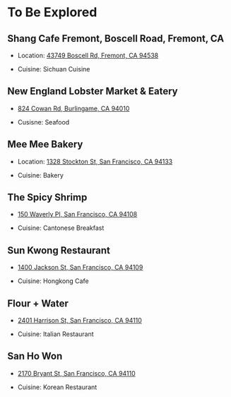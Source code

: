 # To Be Explored

## Shang Cafe Fremont, Boscell Road, Fremont, CA

- Location: [43749 Boscell Rd, Fremont, CA 94538](https://www.google.com/maps/place/Shang+Cafe+Fremont/@37.5001412,-121.9760371,17z/data=!3m1!4b1!4m5!3m4!1s0x808fc76c682b0deb:0xca655298014e3b05!8m2!3d37.5001733!4d-121.9738061)

- Cuisine: Sichuan Cuisine

## New England Lobster Market & Eatery

- [824 Cowan Rd, Burlingame, CA 94010](https://g.page/NewEnglandLobster?share)

- Cusisne: Seafood

## Mee Mee Bakery

- Location: [1328 Stockton St, San Francisco, CA 94133](https://goo.gl/maps/4tTeo9VKDSw2RWxW6)

- Cuisine: Bakery

## The Spicy Shrimp

- [150 Waverly Pl, San Francisco, CA 94108](https://goo.gl/maps/cKVKU9jxzscyvr6AA)

- Cuisine: Cantonese Breakfast

## Sun Kwong Restaurant

- [1400 Jackson St, San Francisco, CA 94109](https://g.page/SunKwongSF?share)

- Cuisine: Hongkong Cafe

## Flour + Water

- [2401 Harrison St, San Francisco, CA 94110](https://goo.gl/maps/PptZU22oizA1tkRY9)

- Cuisine: Italian Restaurant

## San Ho Won

- [2170 Bryant St, San Francisco, CA 94110](https://goo.gl/maps/td2gKPp3BxAkD5YAA)

- Cuisine: Korean Restaurant

